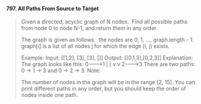 #### 797. All Paths From Source to Target
>
>Given a directed, acyclic graph of N nodes.  Find all possible paths from node 0 to node N-1, and return them in any order.
>
>The graph is given as follows:  the nodes are 0, 1, ..., graph.length - 1.  graph[i] is a list of all nodes j for which the edge (i, j) exists.
>
>Example:
Input: [[1,2], [3], [3], []] 
Output: [[0,1,3],[0,2,3]] 
Explanation: The graph looks like this:
0--->1
|    |
v    v
2--->3
There are two paths: 0 -> 1 -> 3 and 0 -> 2 -> 3.
Note:
>
>The number of nodes in the graph will be in the range [2, 15].
You can print different paths in any order, but you should keep the order of nodes inside one path.